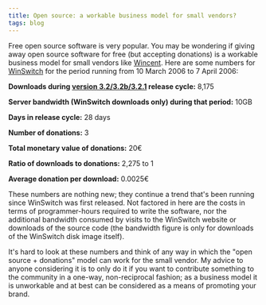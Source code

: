 ```yaml
---
title: Open source: a workable business model for small vendors?
tags: blog
---
```


Free open source software is very popular. You may be wondering if giving away open source software for free (but accepting donations) is a workable business model for small vendors like [Wincent](http://wincent.com/). Here are some numbers for [WinSwitch](http://wincent.com/a/products/winswitch/) for the period running from 10 March 2006 to 7 April 2006:

**Downloads during [version 3.2/3.2b/3.2.1](http://wincent.com/a/products/winswitch/history/) release cycle:** 8,175

**Server bandwidth (WinSwitch downloads only) during that period:** 10GB

**Days in release cycle:** 28 days

**Number of donations:** 3

**Total monetary value of donations:** 20€

**Ratio of downloads to donations:** 2,275 to 1

**Average donation per download:** 0.0025€

These numbers are nothing new; they continue a trend that's been running since WinSwitch was first released. Not factored in here are the costs in terms of programmer-hours required to write the software, nor the additional bandwidth consumed by visits to the WinSwitch website or downloads of the source code (the bandwidth figure is only for downloads of the WinSwitch disk image itself).

It's hard to look at these numbers and think of any way in which the "open source + donations" model can work for the small vendor. My advice to anyone considering it is to only do it if you want to contribute something to the community in a one-way, non-reciprocal fashion; as a business model it is unworkable and at best can be considered as a means of promoting your brand.
